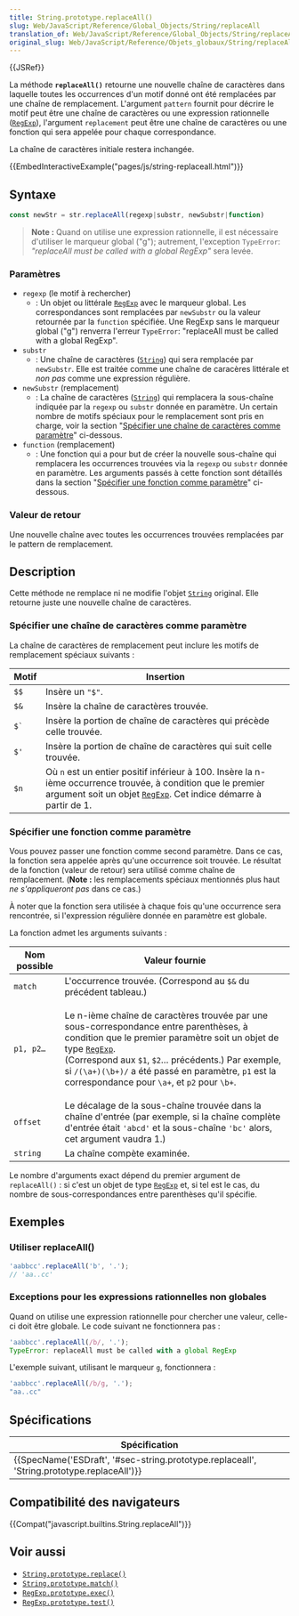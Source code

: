 ```yaml
---
title: String.prototype.replaceAll()
slug: Web/JavaScript/Reference/Global_Objects/String/replaceAll
translation_of: Web/JavaScript/Reference/Global_Objects/String/replaceAll
original_slug: Web/JavaScript/Reference/Objets_globaux/String/replaceAll
---
```


{{JSRef}}

La méthode **`replaceAll()`** retourne une nouvelle chaîne de caractères dans laquelle toutes les occurrences d'un motif donné ont été remplacées par une chaîne de remplacement. L'argument `pattern` fournit pour décrire le motif peut être une chaîne de caractères ou une expression rationnelle ([`RegExp`](/fr/docs/Web/JavaScript/Reference/Global_Objects/RegExp)), l'argument `replacement` peut être une chaîne de caractères ou une fonction qui sera appelée pour chaque correspondance.

La chaîne de caractères initiale restera inchangée.

{{EmbedInteractiveExample("pages/js/string-replaceall.html")}}

## Syntaxe

```js
const newStr = str.replaceAll(regexp|substr, newSubstr|function)
```

> **Note :** Quand on utilise une expression rationnelle, il est nécessaire d'utiliser le marqueur global ("g"); autrement, l'exception `TypeError`: _"replaceAll must be called with a global RegExp"_ sera levée.

### Paramètres

- `regexp` (le motif à rechercher)
  - : Un objet ou littérale [`RegExp`](/fr/docs/Web/JavaScript/Reference/Global_Objects/RegExp) avec le marqueur global. Les correspondances sont remplacées par `newSubstr` ou la valeur retournée par la `function` spécifiée. Une RegExp sans le marqueur global ("g") renverra l'erreur `TypeError`: "replaceAll must be called with a global RegExp".
- `substr`
  - : Une chaîne de caractères ([`String`](/fr/docs/Web/JavaScript/Reference/Global_Objects/String)) qui sera remplacée par `newSubstr`. Elle est traitée comme une chaîne de caracères littérale et _non pas_ comme une expression régulière.
- `newSubstr` (remplacement)
  - : La chaîne de caractères ([`String`](/fr/docs/Web/JavaScript/Reference/Global_Objects/String)) qui remplacera la sous-chaîne indiquée par la `regexp` ou `substr` donnée en paramètre. Un certain nombre de motifs spéciaux pour le remplacement sont pris en charge, voir la section "[Spécifier une chaîne de caractères comme paramètre](#specifying_a_string_as_a_parameter)" ci-dessous.
- `function` (remplacement)
  - : Une fonction qui a pour but de créer la nouvelle sous-chaîne qui remplacera les occurrences trouvées via la `regexp` ou `substr` donnée en paramètre. Les arguments passés à cette fonction sont détaillés dans la section "[Spécifier une fonction comme paramètre](#specifying_a_function_as_a_parameter)" ci-dessous.

### Valeur de retour

Une nouvelle chaîne avec toutes les occurrences trouvées remplacées par le pattern de remplacement.

## Description

Cette méthode ne remplace ni ne modifie l'objet [`String`](/fr/docs/Web/JavaScript/Reference/Global_Objects/String) original. Elle retourne juste une nouvelle chaîne de caractères.

### Spécifier une chaîne de caractères comme paramètre

La chaîne de caractères de remplacement peut inclure les motifs de remplacement spéciaux suivants :

| Motif    | Insertion                                                                                                                                                                                                                                   |
| -------- | ------------------------------------------------------------------------------------------------------------------------------------------------------------------------------------------------------------------------------------------- |
| `$$`     | Insère un `"$"`.                                                                                                                                                                                                                            |
| `$&`     | Insère la chaîne de caractères trouvée.                                                                                                                                                                                                     |
| `` $` `` | Insère la portion de chaîne de caractères qui précède celle trouvée.                                                                                                                                                                        |
| `$'`     | Insère la portion de chaîne de caractères qui suit celle trouvée.                                                                                                                                                                           |
| `$n`     | Où `n` est un entier positif inférieur à 100. Insère la n-ième occurrence trouvée, à condition que le premier argument soit un objet [`RegExp`](/fr/docs/Web/JavaScript/Reference/Global_Objects/RegExp). Cet indice démarre à partir de 1. |

### Spécifier une fonction comme paramètre

Vous pouvez passer une fonction comme second paramètre. Dans ce cas, la fonction sera appelée après qu'une occurrence soit trouvée. Le résultat de la fonction (valeur de retour) sera utilisé comme chaîne de remplacement. (**Note :** les remplacements spéciaux mentionnés plus haut _ne s'appliqueront pas_ dans ce cas.)

À noter que la fonction sera utilisée à chaque fois qu'une occurrence sera rencontrée, si l'expression régulière donnée en paramètre est globale.

La fonction admet les arguments suivants :

<table class="standard-table">
  <thead>
    <tr>
      <th class="header" scope="col">Nom possible</th>
      <th class="header" scope="col">Valeur fournie</th>
    </tr>
  </thead>
  <tbody>
    <tr>
      <td><code>match</code></td>
      <td>
        L'occurrence trouvée. (Correspond au <code>$&#x26;</code> du précédent
        tableau.)
      </td>
    </tr>
    <tr>
      <td><code>p1, p2…</code></td>
      <td>
        <p>
          Le n-ième chaîne de caractères trouvée par une sous-correspondance
          entre parenthèses, à condition que le premier paramètre soit un objet
          de type
          <a href="/fr/docs/Web/JavaScript/Reference/Global_Objects/RegExp"
            ><code>RegExp</code></a
          >.<br />(Correspond aux <code>$1</code>, <code>$2</code>… précédents.)
          Par exemple, si <code>/(\a+)(\b+)/</code> a été passé en paramètre,
          <code>p1</code> est la correspondance pour <code>\a+</code>, et
          <code>p2</code> pour <code>\b+</code>.
        </p>
      </td>
    </tr>
    <tr>
      <td><code>offset</code></td>
      <td>
        Le décalage de la sous-chaîne trouvée dans la chaîne d'entrée (par
        exemple, si la chaîne complète d'entrée était <code>'abcd'</code> et la
        sous-chaîne <code>'bc'</code> alors, cet argument vaudra 1.)
      </td>
    </tr>
    <tr>
      <td><code>string</code></td>
      <td>La chaîne compète examinée.</td>
    </tr>
  </tbody>
</table>

Le nombre d'arguments exact dépend du premier argument de `replaceAll()` : si c'est un objet de type [`RegExp`](/fr/docs/Web/JavaScript/Reference/Global_Objects/RegExp) et, si tel est le cas, du nombre de sous-correspondances entre parenthèses qu'il spécifie.

## Exemples

### Utiliser replaceAll()

```js
'aabbcc'.replaceAll('b', '.');
// 'aa..cc'
```

### Exceptions pour les expressions rationnelles non globales

Quand on utilise une expression rationnelle pour chercher une valeur, celle-ci doit être globale. Le code suivant ne fonctionnera pas :

```js example-bad
'aabbcc'.replaceAll(/b/, '.');
TypeError: replaceAll must be called with a global RegExp
```

L'exemple suivant, utilisant le marqueur `g`, fonctionnera :

```js example-good
'aabbcc'.replaceAll(/b/g, '.');
"aa..cc"
```

## Spécifications

| Spécification                                                                                                            |
| ------------------------------------------------------------------------------------------------------------------------ |
| {{SpecName('ESDraft', '#sec-string.prototype.replaceall', 'String.prototype.replaceAll')}} |

## Compatibilité des navigateurs

{{Compat("javascript.builtins.String.replaceAll")}}

## Voir aussi

- [`String.prototype.replace()`](/fr/docs/Web/JavaScript/Reference/Global_Objects/String/replace)
- [`String.prototype.match()`](/fr/docs/Web/JavaScript/Reference/Global_Objects/String/match)
- [`RegExp.prototype.exec()`](/fr/docs/Web/JavaScript/Reference/Global_Objects/RegExp/exec)
- [`RegExp.prototype.test()`](/fr/docs/Web/JavaScript/Reference/Global_Objects/RegExp/test)
